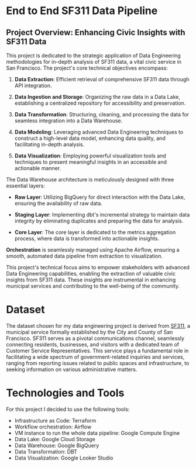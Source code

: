 # End to End SF311 Data Pipeline

## Project Overview: Enhancing Civic Insights with SF311 Data

This project is dedicated to the strategic application of Data Engineering methodologies for in-depth analysis of SF311 data, a vital civic service in San Francisco. The project's core technical objectives encompass:

1. **Data Extraction**: Efficient retrieval of comprehensive SF311 data through API integration.

2. **Data Ingestion and Storage**: Organizing the raw data in a Data Lake, establishing a centralized repository for accessibility and preservation.

3. **Data Transformation**: Structuring, cleaning, and processing the data for seamless integration into a Data Warehouse.

4. **Data Modeling**: Leveraging advanced Data Engineering techniques to construct a high-level data model, enhancing data quality, and facilitating in-depth analysis.

5. **Data Visualization**: Employing powerful visualization tools and techniques to present meaningful insights in an accessible and actionable manner.

The Data Warehouse architecture is meticulously designed with three essential layers:

- **Raw Layer**: Utilizing BigQuery for direct interaction with the Data Lake, ensuring the availability of raw data.

- **Staging Layer**: Implementing dbt's incremental strategy to maintain data integrity by eliminating duplicates and preparing the data for analysis.

- **Core Layer**: The core layer is dedicated to the metrics aggregation process, where data is transformed into actionable insights.

**Orchestration** is seamlessly managed using Apache Airflow, ensuring a smooth, automated data pipeline from extraction to visualization.

This project's technical focus aims to empower stakeholders with advanced Data Engineering capabilities, enabling the extraction of valuable civic insights from SF311 data. These insights are instrumental in enhancing municipal services and contributing to the well-being of the community.

# Dataset
The dataset chosen for my data engineering project is derived from [SF311](https://data.sfgov.org/City-Infrastructure/311-Cases/vw6y-z8j6), a municipal service formally established by the City and County of San Francisco. SF311 serves as a pivotal communications channel, seamlessly connecting residents, businesses, and visitors with a dedicated team of Customer Service Representatives. This service plays a fundamental role in facilitating a wide spectrum of government-related inquiries and services, ranging from reporting issues related to public spaces and infrastructure, to seeking information on various administrative matters.

# Technologies and Tools
For this project I decided to use the following tools:
- Infrastructure as Code: Terraform
- Workflow orchestration: Airflow
- VM instance to run the whole data pipeline: Google Compute Engine
- Data Lake: Google Cloud Storage
- Data Warehouse: Google BigQuery
- Data Transformation: DBT
- Data Visualization: Google Looker Studio


  
